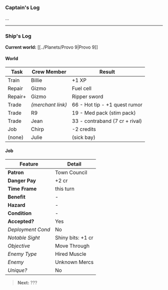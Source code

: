 ### Captain's Log

...

---

### Ship's Log

**Current world:** [[../Planets/Provo 9|Provo 9]]

#### World

| Task    | Crew Member       | Result                         |
| ------- | ----------------- | ------------------------------ |
| Train   | Billie            | +1 XP                          |
| Repair  | Gizmo             | Fuel cell                      |
| Repair+ | Gizmo             | Ripper sword                   |
| Trade   | *(merchant link)* | 66 - Hot tip - +1 quest rumor  |
| Trade   | R9                | 19 - Med pack (stim pack)      |
| Trade   | Jean              | 33 - contraband (7 cr + rival) |
| Job     | Chirp             | -2 credits                     |
| (none)  | Julie             | (sick bay)                     |

#### Job

| Feature           | Detail            |
| ----------------- | ----------------- |
| **Patron**        | Town Council      |
| **Danger Pay**    | +2 cr             |
| **Time Frame**    | this turn         |
| **Benefit**       | -                 |
| **Hazard**        | -                 |
| **Condition**     | -                 |
| **Accepted?**     | Yes               |
| *Deployment Cond* | No                |
| *Notable Sight*   | Shiny bits: +1 cr |
| *Objective*       | Move Through      |
| *Enemy Type*      | Hired Muscle      |
| *Enemy*           | Unknown Mercs     |
| *Unique?*         | No                |

> **Next:** ???
